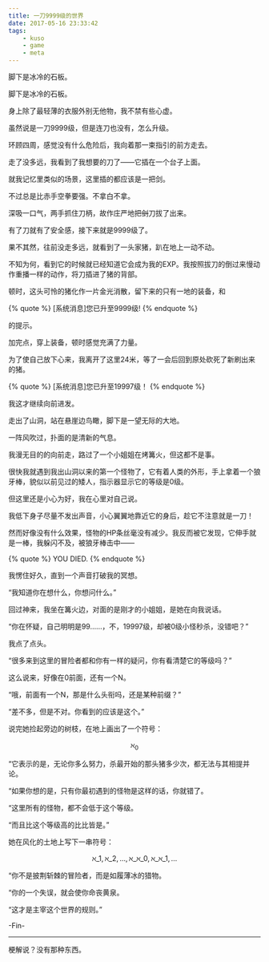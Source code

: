 ```yaml
---
title: 一刀9999级的世界
date: 2017-05-16 23:33:42
tags:
    - kuso
    - game
    - meta
---
```

脚下是冰冷的石板。
<!-- excerpt -->

脚下是冰冷的石板。

身上除了最轻薄的衣服外别无他物，我不禁有些心虚。

虽然说是一刀9999级，但是连刀也没有，怎么升级。

环顾四周，感觉没有什么危险后，我向着那一束指引的前方走去。

走了没多远，我看到了我想要的刀了——它插在一个台子上面。

就我记忆里类似的场景，这里插的都应该是一把剑。

不过总是比赤手空拳要强。不拿白不拿。

深吸一口气，两手抓住刀柄，故作庄严地把<del>剑</del>刀拔了出来。

有了刀就有了安全感，接下来就是9999级了。

果不其然，往前没走多远，就看到了一头家猪，趴在地上一动不动。

不知为何，看到它的时候就已经知道它会成为我的EXP。我按照拔刀的倒过来慢动作重播一样的动作，将刀插进了猪的背部。

顿时，这头可怜的猪化作一片金光消散，留下来的只有一地的装备，和

{% quote %}
[系统消息]您已升至9999级!
{% endquote %}

的提示。

加完点，穿上装备，顿时感觉充满了力量。

为了使自己放下心来，我离开了这里24米，等了一会后回到原处砍死了新刷出来的猪。

{% quote %}
[系统消息]您已升至19997级！
{% endquote %}

我这才继续向前进发。

走出了山洞，站在悬崖边鸟瞰，脚下是一望无际的大地。

一阵风吹过，扑面的是清新的气息。

我漫无目的的向前走，路过了一个小姐姐在烤篝火，但这都不是事。

很快我就遇到我出山洞以来的第一个怪物了，它有着人类的外形，手上拿着一个狼牙棒，貌似以前见过的矮人，指示器显示它的等级是0级。

但这里还是小心为好，我在心里对自己说。

我低下身子尽量不发出声音，小心翼翼地靠近它的身后，趁它不注意就是一刀！

然而好像没有什么效果，怪物的HP条丝毫没有减少。我反而被它发现，它伸手就是一棒，我躲闪不及，被狼牙棒击中——

{% quote %}
YOU DIED.
{% endquote %}

我愣住好久，直到一个声音打破我的冥想。

“我知道你在想什么，你想问什么。”

回过神来，我坐在篝火边，对面的是刚才的小姐姐，是她在向我说话。

“你在怀疑，自己明明是99……，不，19997级，却被0级小怪秒杀，没错吧？”

我点了点头。

“很多来到这里的冒险者都和你有一样的疑问，你有看清楚它的等级吗？”

这么说来，好像在0前面，还有一个N。

“哦，前面有一个N，那是什么头衔吗，还是某种前缀？”

“差不多，但是不对。你看到的应该是这个。”

说完她捡起旁边的树枝，在地上画出了一个符号：


$$
\aleph_0
$$


“它表示的是，无论你多么努力，杀最开始的那头猪多少次，都无法与其相提并论。

“如果你想的是，只有你最初遇到的怪物是这样的话，你就错了。

“这里所有的怪物，都不会低于这个等级。

“而且比这个等级高的比比皆是。”

她在风化的土地上写下一串符号：


$$
\aleph\_1,\aleph\_2,\ldots,\aleph\_{\aleph\_0},\aleph\_{\aleph\_1},\ldots
$$


“你不是披荆斩棘的冒险者，而是如履薄冰的猎物。

“你的一个失误，就会使你命丧黄泉。

“这才是主宰这个世界的规则。”

-Fin-

---

梗解说？没有那种东西。
